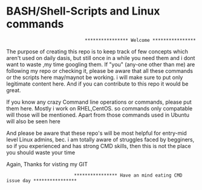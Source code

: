 # BASH/Shell-Scripts and Linux commands

                                 **************** Welcome ****************

The purpose of creating this repo is to keep track of few concepts which aren't used on daily dasis, but still once in a while you need them and i dont want to waste ,my time googling them. If "you" (any-one other than me) are following my repo or checking it, please be aware that all these commands or the scripts here may/maynot be working. i will make sure to put only legitimate content here. And if you can contribute to this repo it would be great.

If you know any crazy Command line operations or commands, please put them here. Mostly i work on RHEL,CentOS. so commands only compatable will those will be mentioned. Apart from those commands used in Ubuntu will also be seen here


And please be aware that these repo's will be most helpful for entry-mid level Linux admins, bec. i am totally aware of struggles faced by begginers, so if you experienced and has strong CMD skills, then this is not the place you should waste your time


Again, Thanks for visting my GIT

                             **************** Have an mind eating CMD issue day ****************
